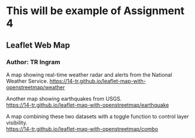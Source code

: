 # This will be example of Assignment 4
## Leaflet Web Map
### Author: TR Ingram

A map showing real-time weather radar and alerts from the National Weather Service.
 <https://14-tr.github.io/leaflet-map-with-openstreetmap/weather>

Another map showing earthquakes from USGS.   
<https://14-tr.github.io/leaflet-map-with-openstreetmap/earthquake>

A map combining these two datasets with a toggle function to control layer visibility.  
<https://14-tr.github.io/leaflet-map-with-openstreetmap/combo>
